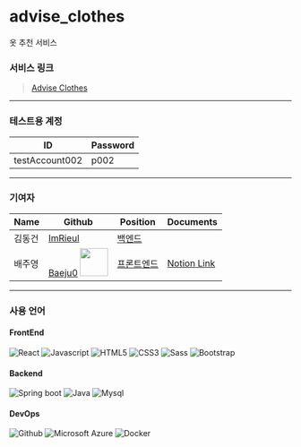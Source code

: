 # advise_clothes
옷 추천 서비스


### 서비스 링크
> [Advise Clothes](http://ec2-52-79-195-60.ap-northeast-2.compute.amazonaws.com)

---

### 테스트용 계정

|ID|Password|
|---|---|
|testAccount002|p002|

---

### 기여자

|Name|Github|Position|Documents|
|---|---|---|---|
|김동건| [ImRieul](https://github.com/ImRieul/advise_clothes_public/commits?author=ImRieul)|[백엔드](https://github.com/ImRieul/advise_clothes_public/tree/public/Server_backend)|
|배주영| [Baeju0](https://github.com/ImRieul/advise_clothes_public/commits?author=Baeju0) <img src="https://avatars.githubusercontent.com/u/83051136?v=4" width="50" height="50"/> |[프론트엔드](https://github.com/ImRieul/advise_clothes_public/tree/public/Project_advise_clothes_front)|[Notion Link](https://superb-wind-615.notion.site/React-Advise-Clothes-9845cddac08d4629ac989025de8c7e92)

---

### 사용 언어

#### FrontEnd
![React](https://img.shields.io/badge/React-53C1DE?&logo=react&logoColor=white)
![Javascript](https://img.shields.io/badge/javascript-F7DF1E?logo=javascript&logoColor=white)
![HTML5](https://img.shields.io/badge/HTML5-E34F26?logo=HTML5&logoColor=white)
![CSS3](https://img.shields.io/badge/CSS3-1572B6?logo=CSS3&logoColor=white)
![Sass](https://img.shields.io/badge/Sass-CC6699?logo=Sass&logoColor=white)
![Bootstrap](https://img.shields.io/badge/Bootstrap-7952B3?logo=Bootstrap&logoColor=white)

#### Backend

![Spring boot](https://img.shields.io/badge/Spring%20boot-6DB33F?logo=SpringBoot&logoColor=white)
![Java](https://img.shields.io/badge/Java-40AEF0)
![Mysql](https://img.shields.io/badge/Mysql-4479A1?logo=Mysql&logoColor=white)

#### DevOps

![Github](https://img.shields.io/badge/Github-000000?logo=Github)
![Microsoft Azure](https://img.shields.io/badge/Microsoft%20Azure-0078D4?logo=MicrosoftAzure&logoColor=white)
![Docker](https://img.shields.io/badge/Docker-2496ED?logo=Docker&logoColor=white)